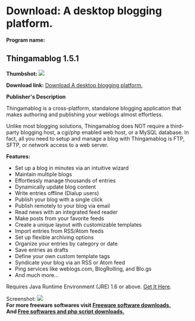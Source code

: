 # Download: A desktop blogging platform.

**Program name:**

## Thingamablog 1.5.1

  
**Thumbshot:** ![](http://www.freewarefiles.com/screenshot/thingamablog_md.jpg)   
  
**Download link:** [Download A desktop blogging platform.](http://freesoftwares.boysofts.com/Thingamablog_program_53405.html)  
  


**Publisher's Description**  
  


Thingamablog is a cross-platform, standalone blogging application that makes authoring and publishing your weblogs almost effortless. 

Unlike most blogging solutions, Thingamablog does NOT require a third-party blogging host, a cgi/php enabled web host, or a MySQL database. In fact, all you need to setup and manage a blog with Thingamablog is FTP, SFTP, or network access to a web server.

**Features:**

  * Set up a blog in minutes via an intuitive wizard 
  * Maintain multiple blogs 
  * Effortlessly manage thousands of entries 
  * Dynamically update blog content 
  * Write entries offline (Dialup users) 
  * Publish your blog with a single click 
  * Publish remotely to your blog via email 
  * Read news with an integrated feed reader 
  * Make posts from your favorite feeds 
  * Create a unique layout with customizable templates 
  * Import entries from RSS/Atom feeds 
  * Set up flexible archiving options 
  * Organize your entries by category or date 
  * Save entries as drafts 
  * Define your own custom template tags 
  * Syndicate your blog via an RSS or Atom feed 
  * Ping services like weblogs.com, BlogRolling, and Blo.gs 
  * And much more... 

Requires Java Runtime Environment (JRE) 1.6 or above. [Get It Here](http://java.sun.com/javase/downloads/index.jsp).

  
  
Screenshot: ![](http://www.freewarefiles.com/screenshot/thingamablog.jpg)   
**For more freeware softwares visit [Freeware software downloads.](http://freesoftwares.boysofts.com/)**   
**And [Free softwares and php script downloads.](http://www.boysofts.com/)**
